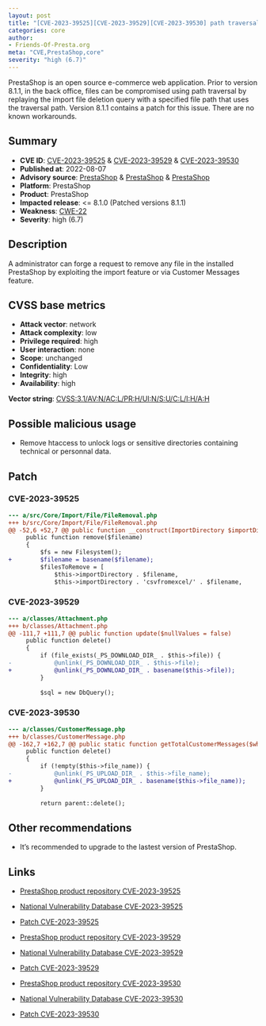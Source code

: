 ```yaml
---
layout: post
title: "[CVE-2023-39525][CVE-2023-39529][CVE-2023-39530] path traversal: file deletion in the backoffice"
categories: core
author:
- Friends-Of-Presta.org
meta: "CVE,PrestaShop,core"
severity: "high (6.7)"
---
```


PrestaShop is an open source e-commerce web application. Prior to version 8.1.1, in the back office, files can be compromised using path traversal by replaying the import file deletion query with a specified file path that uses the traversal path. Version 8.1.1 contains a patch for this issue. There are no known workarounds.

## Summary

* **CVE ID**: [CVE-2023-39525](https://cve.mitre.org/cgi-bin/cvename.cgi?name=CVE-2023-39525) & [CVE-2023-39529](https://cve.mitre.org/cgi-bin/cvename.cgi?name=CVE-2023-39529) & [CVE-2023-39530](https://cve.mitre.org/cgi-bin/cvename.cgi?name=CVE-2023-39530)
* **Published at**: 2022-08-07
* **Advisory source**: [PrestaShop](https://github.com/PrestaShop/PrestaShop/security/advisories/GHSA-m9r4-3fg7-pqm2) & [PrestaShop](https://github.com/PrestaShop/PrestaShop/security/advisories/GHSA-2rf5-3fw8-qm47) & [PrestaShop](https://github.com/PrestaShop/PrestaShop/security/advisories/GHSA-v4gr-v679-42p7)
* **Platform**: PrestaShop
* **Product**: PrestaShop
* **Impacted release**: <= 8.1.0 (Patched versions 8.1.1)
* **Weakness**: [CWE-22](https://cwe.mitre.org/data/definitions/22.html)
* **Severity**: high (6.7)

## Description

A administrator can forge a request to remove any file in the installed PrestaShop by exploiting the import feature or via Customer Messages feature.


## CVSS base metrics

* **Attack vector**: network
* **Attack complexity**: low
* **Privilege required**: high
* **User interaction**: none
* **Scope**: unchanged
* **Confidentiality**: Low
* **Integrity**: high
* **Availability**: high

**Vector string**: [CVSS:3.1/AV:N/AC:L/PR:H/UI:N/S:U/C:L/I:H/A:H](https://nvd.nist.gov/vuln-metrics/cvss/v3-calculator?vector=AV:N/AC:L/PR:H/UI:N/S:U/C:L/I:H/A:H)

## Possible malicious usage

* Remove htaccess to unlock logs or sensitive directories containing technical or personnal data.

## Patch

### CVE-2023-39525

```diff
--- a/src/Core/Import/File/FileRemoval.php
+++ b/src/Core/Import/File/FileRemoval.php
@@ -52,6 +52,7 @@ public function __construct(ImportDirectory $importDirectory)
     public function remove($filename)
     {
         $fs = new Filesystem();
+        $filename = basename($filename);
         $filesToRemove = [
             $this->importDirectory . $filename,
             $this->importDirectory . 'csvfromexcel/' . $filename,
```

### CVE-2023-39529

```diff
--- a/classes/Attachment.php
+++ b/classes/Attachment.php
@@ -111,7 +111,7 @@ public function update($nullValues = false)
     public function delete()
     {
         if (file_exists(_PS_DOWNLOAD_DIR_ . $this->file)) {
-            @unlink(_PS_DOWNLOAD_DIR_ . $this->file);
+            @unlink(_PS_DOWNLOAD_DIR_ . basename($this->file));
         }
 
         $sql = new DbQuery();
```
### CVE-2023-39530

```diff
--- a/classes/CustomerMessage.php
+++ b/classes/CustomerMessage.php
@@ -162,7 +162,7 @@ public static function getTotalCustomerMessages($where = null)
     public function delete()
     {
         if (!empty($this->file_name)) {
-            @unlink(_PS_UPLOAD_DIR_ . $this->file_name);
+            @unlink(_PS_UPLOAD_DIR_ . basename($this->file_name));
         }
 
         return parent::delete();
```

## Other recommendations

* It’s recommended to upgrade to the lastest version of PrestaShop.


## Links

* [PrestaShop product repository CVE-2023-39525](https://github.com/PrestaShop/PrestaShop/security/advisories/GHSA-m9r4-3fg7-pqm2)
* [National Vulnerability Database CVE-2023-39525](https://nvd.nist.gov/vuln/detail/CVE-2023-39525)
* [Patch CVE-2023-39525](https://github.com/PrestaShop/PrestaShop/commit/c7c9a5110421bb2856f4d312ecce192d079b5ec7.patch)

* [PrestaShop product repository CVE-2023-39529](https://github.com/PrestaShop/PrestaShop/security/advisories/GHSA-2rf5-3fw8-qm47)
* [National Vulnerability Database CVE-2023-39529](https://nvd.nist.gov/vuln/detail/CVE-2023-39529)
* [Patch CVE-2023-39529](https://github.com/PrestaShop/PrestaShop/commit/b08c647305dc1e9e6a2445b724d13a9733b6ed82.patch)

* [PrestaShop product repository CVE-2023-39530](https://github.com/PrestaShop/PrestaShop/security/advisories/GHSA-v4gr-v679-42p7)
* [National Vulnerability Database CVE-2023-39530](https://nvd.nist.gov/vuln/detail/CVE-2023-39530)
* [Patch CVE-2023-39530](https://github.com/PrestaShop/PrestaShop/commit/c7c9a5110421bb2856f4d312ecce192d079b5ec7.patch)

